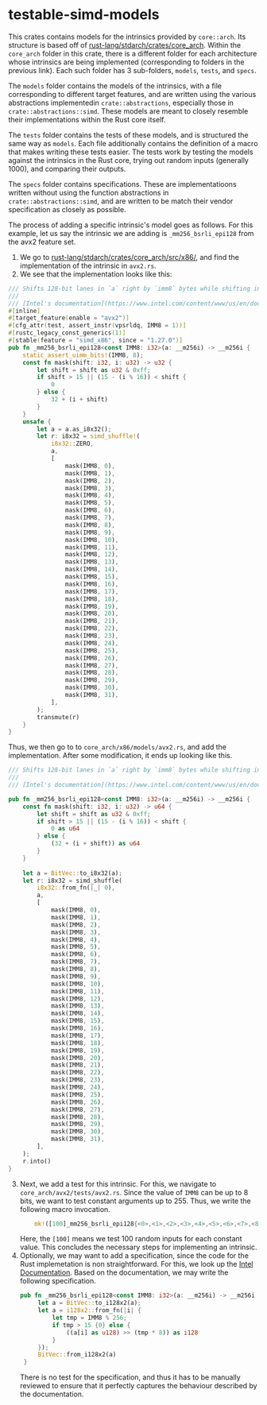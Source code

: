 # testable-simd-models

This crates contains models for the intrinsics provided by `core::arch`. Its structure is based off of
[rust-lang/stdarch/crates/core_arch](https://github.com/rust-lang/stdarch/tree/master/crates/core_arch). Within the `core_arch` folder in this crate, there is a different
folder for each architecture whose intrinsics are being implemented (corresponding to folders in the previous link). Each such
folder has 3 sub-folders, `models`, `tests`, and `specs`. 

The `models` folder contains the models of the intrinsics, with a file corresponding to different target features, 
and are written using the various abstractions implementedin `crate::abstractions`, especially those 
in `crate::abstractions::simd`. These models are meant to closely resemble their implementations within
the Rust core itself.

The `tests` folder contains the tests of these models, and is structured the same way as `models`. Each file 
additionally contains the definition of a macro that makes writing these tests easier. The tests
work by testing the models against the intrinsics in the Rust core, trying out random inputs
(generally 1000), and comparing their outputs.

The `specs` folder contains specifications. These are implementatioons written without
using the function abstractions in `crate::abstractions::simd`, and are written to be
match their vendor specification as closely as possible.

The process of adding a specific intrinsic's model goes as follows. For this example,
let us say the intrinsic we are adding is `_mm256_bsrli_epi128` from the avx2 feature set.

1. We go to [rust-lang/stdarch/crates/core_arch/src/x86/](https://github.com/rust-lang/stdarch/tree/master/crates/core_arch/src/x86/), and find the implementation of the intrinsic in `avx2.rs`.
2. We see that the implementation looks like this:
``` rust
/// Shifts 128-bit lanes in `a` right by `imm8` bytes while shifting in zeros.
///
/// [Intel's documentation](https://www.intel.com/content/www/us/en/docs/intrinsics-guide/index.html#text=_mm256_bsrli_epi128)
#[inline]
#[target_feature(enable = "avx2")]
#[cfg_attr(test, assert_instr(vpsrldq, IMM8 = 1))]
#[rustc_legacy_const_generics(1)]
#[stable(feature = "simd_x86", since = "1.27.0")]
pub fn _mm256_bsrli_epi128<const IMM8: i32>(a: __m256i) -> __m256i {
    static_assert_uimm_bits!(IMM8, 8);
    const fn mask(shift: i32, i: u32) -> u32 {
        let shift = shift as u32 & 0xff;
        if shift > 15 || (15 - (i % 16)) < shift {
            0
        } else {
            32 + (i + shift)
        }
    }
    unsafe {
        let a = a.as_i8x32();
        let r: i8x32 = simd_shuffle!(
            i8x32::ZERO,
            a,
            [
                mask(IMM8, 0),
                mask(IMM8, 1),
                mask(IMM8, 2),
                mask(IMM8, 3),
                mask(IMM8, 4),
                mask(IMM8, 5),
                mask(IMM8, 6),
                mask(IMM8, 7),
                mask(IMM8, 8),
                mask(IMM8, 9),
                mask(IMM8, 10),
                mask(IMM8, 11),
                mask(IMM8, 12),
                mask(IMM8, 13),
                mask(IMM8, 14),
                mask(IMM8, 15),
                mask(IMM8, 16),
                mask(IMM8, 17),
                mask(IMM8, 18),
                mask(IMM8, 19),
                mask(IMM8, 20),
                mask(IMM8, 21),
                mask(IMM8, 22),
                mask(IMM8, 23),
                mask(IMM8, 24),
                mask(IMM8, 25),
                mask(IMM8, 26),
                mask(IMM8, 27),
                mask(IMM8, 28),
                mask(IMM8, 29),
                mask(IMM8, 30),
                mask(IMM8, 31),
            ],
        );
        transmute(r)
    }
}
  ```
Thus, we then go to to `core_arch/x86/models/avx2.rs`, and add the implementation. After some modification, it ends up looking like this.
``` rust
/// Shifts 128-bit lanes in `a` right by `imm8` bytes while shifting in zeros.
///
/// [Intel's documentation](https://www.intel.com/content/www/us/en/docs/intrinsics-guide/index.html#text=_mm256_bsrli_epi128)

pub fn _mm256_bsrli_epi128<const IMM8: i32>(a: __m256i) -> __m256i {
    const fn mask(shift: i32, i: u32) -> u64 {
        let shift = shift as u32 & 0xff;
        if shift > 15 || (15 - (i % 16)) < shift {
            0 as u64
        } else {
            (32 + (i + shift)) as u64
        }
    }
    
	let a = BitVec::to_i8x32(a);
	let r: i8x32 = simd_shuffle(
		i8x32::from_fn(|_| 0),
		a,
		[
			mask(IMM8, 0),
			mask(IMM8, 1),
			mask(IMM8, 2),
			mask(IMM8, 3),
			mask(IMM8, 4),
			mask(IMM8, 5),
			mask(IMM8, 6),
			mask(IMM8, 7),
			mask(IMM8, 8),
			mask(IMM8, 9),
			mask(IMM8, 10),
			mask(IMM8, 11),
			mask(IMM8, 12),
			mask(IMM8, 13),
			mask(IMM8, 14),
			mask(IMM8, 15),
			mask(IMM8, 16),
			mask(IMM8, 17),
			mask(IMM8, 18),
			mask(IMM8, 19),
			mask(IMM8, 20),
			mask(IMM8, 21),
			mask(IMM8, 22),
			mask(IMM8, 23),
			mask(IMM8, 24),
			mask(IMM8, 25),
			mask(IMM8, 26),
			mask(IMM8, 27),
			mask(IMM8, 28),
			mask(IMM8, 29),
			mask(IMM8, 30),
			mask(IMM8, 31),
		],
	);
	r.into()
}
  ```
  
3. Next, we add a test for this intrinsic. For this, we navigate to `core_arch/avx2/tests/avx2.rs`. Since the value of
   `IMM8` can be up to 8 bits, we want to test constant arguments up to 255. Thus, we write the following macro invocation.
   ```rust
	   mk!([100]_mm256_bsrli_epi128{<0>,<1>,<2>,<3>,<4>,<5>,<6>,<7>,<8>,<9>,<10>,<11>,<12>,<13>,<14>,<15>,<16>,<17>,<18>,<19>,<20>,<21>,<22>,<23>,<24>,<25>,<26>,<27>,<28>,<29>,<30>,<31>,<32>,<33>,<34>,<35>,<36>,<37>,<38>,<39>,<40>,<41>,<42>,<43>,<44>,<45>,<46>,<47>,<48>,<49>,<50>,<51>,<52>,<53>,<54>,<55>,<56>,<57>,<58>,<59>,<60>,<61>,<62>,<63>,<64>,<65>,<66>,<67>,<68>,<69>,<70>,<71>,<72>,<73>,<74>,<75>,<76>,<77>,<78>,<79>,<80>,<81>,<82>,<83>,<84>,<85>,<86>,<87>,<88>,<89>,<90>,<91>,<92>,<93>,<94>,<95>,<96>,<97>,<98>,<99>,<100>,<101>,<102>,<103>,<104>,<105>,<106>,<107>,<108>,<109>,<110>,<111>,<112>,<113>,<114>,<115>,<116>,<117>,<118>,<119>,<120>,<121>,<122>,<123>,<124>,<125>,<126>,<127>,<128>,<129>,<130>,<131>,<132>,<133>,<134>,<135>,<136>,<137>,<138>,<139>,<140>,<141>,<142>,<143>,<144>,<145>,<146>,<147>,<148>,<149>,<150>,<151>,<152>,<153>,<154>,<155>,<156>,<157>,<158>,<159>,<160>,<161>,<162>,<163>,<164>,<165>,<166>,<167>,<168>,<169>,<170>,<171>,<172>,<173>,<174>,<175>,<176>,<177>,<178>,<179>,<180>,<181>,<182>,<183>,<184>,<185>,<186>,<187>,<188>,<189>,<190>,<191>,<192>,<193>,<194>,<195>,<196>,<197>,<198>,<199>,<200>,<201>,<202>,<203>,<204>,<205>,<206>,<207>,<208>,<209>,<210>,<211>,<212>,<213>,<214>,<215>,<216>,<217>,<218>,<219>,<220>,<221>,<222>,<223>,<224>,<225>,<226>,<227>,<228>,<229>,<230>,<231>,<232>,<233>,<234>,<235>,<236>,<237>,<238>,<239>,<240>,<241>,<242>,<243>,<244>,<245>,<246>,<247>,<248>,<249>,<250>,<251>,<252>,<253>,<254>,<255>}(a: BitVec));
   ```
   Here, the `[100]` means we test 100 random inputs for each constant value. This concludes the necessary steps for implementing an intrinsic.
4. Optionally, we may want to add a specification, since the code for the Rust implemetation is non straightforward. For this, we look up the [Intel Documentation](https://www.intel.com/content/www/us/en/docs/intrinsics-guide/index.html#text=_mm256_bsrli_epi128).
   Based on the documentation, we may write the following specification.
   ```rust
   pub fn _mm256_bsrli_epi128<const IMM8: i32>(a: __m256i) -> __m256i {
		let a = BitVec::to_i128x2(a);
		let a = i128x2::from_fn(|i| {
			let tmp = IMM8 % 256;
			if tmp > 15 {0} else {
				((a[i] as u128) >> (tmp * 8)) as i128
			}
		});
		BitVec::from_i128x2(a)
	}
   ```
   There is no test for the specification, and thus it has to be manually reviewed to ensure that it perfectly captures the
   behaviour described by the documentation.
   


